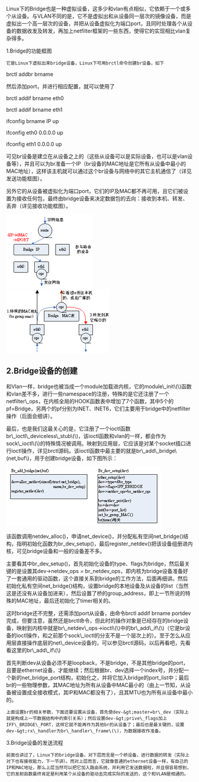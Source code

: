 Linux下的Bridge也是一种虚拟设备，这多少和vlan有点相似，它依赖于一个或多个从设备。与VLAN不同的是，它不是虚拟出和从设备同一层次的镜像设备，而是虚拟出一个高一层次的设备，并把从设备虚拟化为端口port，且同时处理各个从设备的数据收发及转发，再加上netfilter框架的一些东西，使得它的实现相比vlan复杂得多。

1.Bridge的功能框图

```
它是Linux下虚拟出来bridge设备，Linux下可用brctl命令创建br设备，如下
```

brctl addbr brname

然后添加port，并进行相应配置，就可以使用了

brctl addif brname eth0

brctl addif brname eth1

ifconfig brname IP up

ifconfig eth0 0.0.0.0 up

ifconfig eth1 0.0.0.0 up

可见br设备是建立在从设备之上的（这些从设备可以是实际设备，也可以是vlan设备等），并且可以为br准备一个IP（br设备的MAC地址是它所有从设备中最小的MAC地址），这样该主机就可以通过这个br设备与网络中的其它主机通信了（详见发送功能框图）。

另外它的从设备被虚拟化为端口port，它们的IP及MAC都不再可用，且它们被设置为接收任何包，最终由bridge设备来决定数据包的去向：接收到本机、转发、丢弃（详见接收功能框图）。

![](/assets/importbr.png)![](/assets/importbrin.png)

## 2.Bridge设备的创建

和Vlan一样，bridge也被当成一个module加载进内核，它的module\\_init\\(\\)函数和vlan差不多，进行一些namespace的注册，特殊的是它还注册了一个netfilter\\_ops，在内核全局的HOOK函数表中增加了7个函数，其中5个的pf=Bridge，另两个的pf分别为INET、INET6，它们主要用于bridge中的netfilter操作（后面会细讲）。

最后，也是我们这最关心的是，它注册了一个ioctl函数br\\_ioctl\\_deviceless\\_stub\\(\\)，该ioctl函数和vlan的一样，都会作为sock\\_ioctl\\(\\)的特殊情况被调用。映射到应用层，它应该是对某个socket插口进行ioctl操作，详见brctl源码。该ioctl函数中最主要的就是br\\_add\\_bridge\\(net,buf\\)，用于创建bridge设备，如下图所示：

![](/assets/importbridge.png)

该函数调用netdev\_alloc\(\)，申请net\_device\(\)，并分配私有空间net\_bridge\(\)结构，指明初始化函数为br\_dev\_setup\(\)，最后register\_netdev\(\)把该设备组册进内核，可见bridge设备和一般的设备差不多。

主要看其中br\_dev\_setup\(\)，首先初始化设备的type、flags为bridge，然后最关键的是设置其dev-&gt;netdev\_ops = br\_netdev\_ops，即内核为bridge设备准备好了一套通用的驱动函数，这个直接关系到bridge的工作方法，后面再细讲。然后初始化私有空间net\_bridge\(\)结构，设置bridge的本地设备及从设备的list（当然这是还没有从设备加进来），然后设置了桥的group\_address，即上一节所说的特殊的MAC地址，最后还初始化了timer相关的。

这时bridge还不完整，还需添加port从设备，由命令brctl addif brname portdev完成，但要注意，虽然还是brctl命令，但此时的操作对象是已经存在的bridge设备，映射到内核中就是br\\_netdev\\_ops-&gt;ioctl\\(\\)中的br\\_add\\_if\\(\\)（它是br设备的ioctl操作，和之前那个sock\\_ioctl的分支不是一个层次上的）。至于怎么从应用层直接操作底层的net\\_device设备的，可以参见brctl源码，以后再看吧，先看看这里的br\\_add\\_if\\(\\)

首先判断dev从设备必须不是loopback，不是bridge，不是其他bridge的port，且要是ethernet设备，才能继续；然后根据br、dev选择一个index号，并分配一个新的net\_bridge\_port结构，初始化之，并将它加入bridge的port\_list中；最后br的一些物理参数，其MAC地址为所有从设备中MAC最小的（由上一节知，从设备被设置成全接收模式，其IP和MAC都没有了），且其MTU也为所有从设备中最小的。



    上面设置br的相关参数，下面还要设置从设备，首先使dev-&gt;master=br\_dev（实际上就是构成上一节数据结构中的索引关系）；然后设置dev-&gt;prive\_flags加上IFF\_BRIDGE\_PORT，这样它就不能再作为其他br的从设备了；最后也是最关键的，设置dev-&gt;rx\_handler为br\_handler\_frame\(\)，为数据接收作准备。



3.Bridge设备的发送流程

    前面也讲过了，Linux下的bridge设备，对下层而言是一个桥设备，进行数据的转发（实际上对下也有接收能力，下一节讲）。而对上层而言，它就像普通的ethernet设备一样，有自己的IP和MAC地址，那么上层当然可以把它加入路由系统，并利用它发送数据啦，并且很容易想到，它的发射函数最终肯定是利用某个从设备的驱动去完成实际的发送的，这个和VLAN是相通的。





